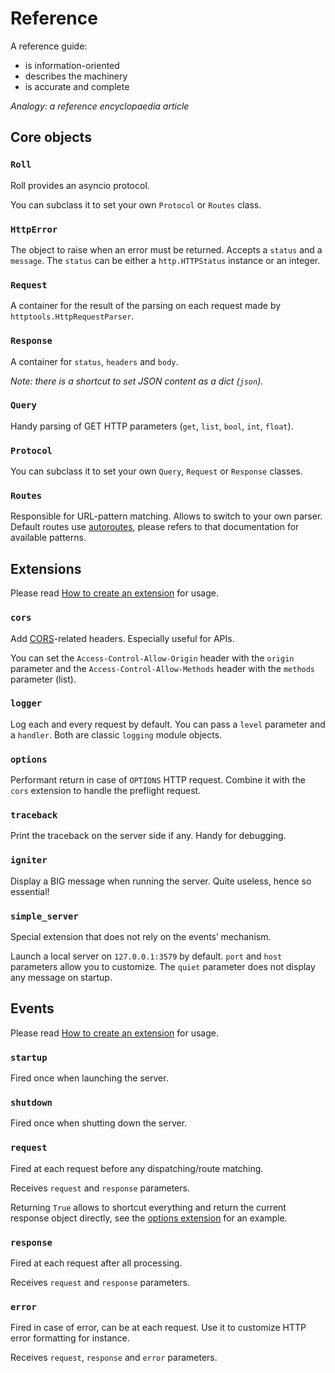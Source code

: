 # Reference

A reference guide:

* is information-oriented
* describes the machinery
* is accurate and complete

*Analogy: a reference encyclopaedia article*

## Core objects

### `Roll`

Roll provides an asyncio protocol.

You can subclass it to set your own `Protocol` or `Routes` class.


### `HttpError`

The object to raise when an error must be returned.
Accepts a `status` and a `message`.
The `status` can be either a `http.HTTPStatus` instance or an integer.


### `Request`

A container for the result of the parsing on each request made by
`httptools.HttpRequestParser`.


### `Response`

A container for `status`, `headers` and `body`.

*Note: there is a shortcut to set JSON content as a dict (`json`).*


### `Query`

Handy parsing of GET HTTP parameters (`get`, `list`, `bool`, `int`,
`float`).


### `Protocol`

You can subclass it to set your own `Query`, `Request` or `Response`
classes.


### `Routes`

Responsible for URL-pattern matching. Allows to switch to your own
parser. Default routes use [autoroutes](https://github.com/pyrates/autoroutes),
please refers to that documentation for available patterns.


## Extensions

Please read
[How to create an extension](how-to-guides.md#how-to-create-an-extension)
for usage.

### `cors`

Add [CORS](https://developer.mozilla.org/en-US/docs/Web/HTTP/Access_control_CORS)-related headers. Especially useful for APIs.

You can set the `Access-Control-Allow-Origin` header with the `origin`
parameter and the `Access-Control-Allow-Methods` header with the
`methods` parameter (list).


### `logger`

Log each and every request by default. You can pass a `level` parameter
and a `handler`. Both are classic `logging` module objects.


### `options`

Performant return in case of `OPTIONS` HTTP request.
Combine it with the `cors` extension to handle the preflight request.


### `traceback`

Print the traceback on the server side if any. Handy for debugging.


### `igniter`

Display a BIG message when running the server.
Quite useless, hence so essential!


### `simple_server`

Special extension that does not rely on the events’ mechanism.

Launch a local server on `127.0.0.1:3579` by default. `port` and `host`
parameters allow you to customize. The `quiet` parameter does not
display any message on startup.


## Events

Please read
[How to create an extension](how-to-guides.md#how-to-create-an-extension)
for usage.

### `startup`

Fired once when launching the server.


### `shutdown`

Fired once when shutting down the server.


### `request`

Fired at each request before any dispatching/route matching.

Receives `request` and `response` parameters.

Returning `True` allows to shortcut everything and return the current
response object directly, see the [options extension](#extensions) for
an example.


### `response`

Fired at each request after all processing.

Receives `request` and `response` parameters.


### `error`

Fired in case of error, can be at each request.
Use it to customize HTTP error formatting for instance.

Receives `request`, `response` and `error` parameters.
